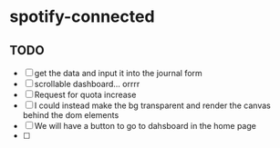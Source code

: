# spotify-connected

## TODO

- [ ] get the data and input it into the journal form
- [ ] scrollable dashboard... orrrr
- [ ] Request for quota increase
- [ ] I could instead make the bg transparent and render the canvas behind the dom elements
- [ ] We will have a button to go to dahsboard in the home page
- [ ] 
